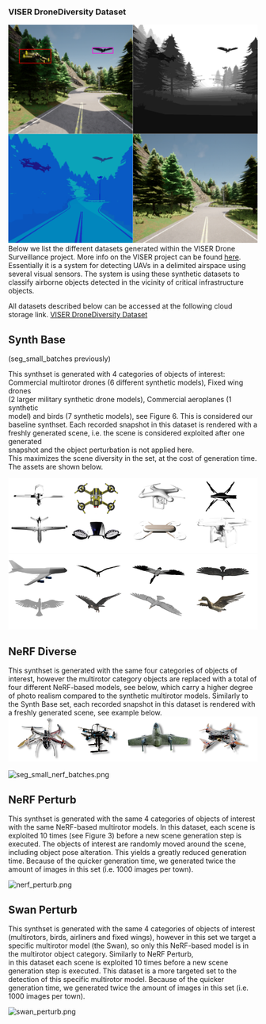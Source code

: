 ### VISER DroneDiversity Dataset

![Dataset Sample](dataset_combo_wide.png)
Below we list the different datasets generated within the VISER Drone Surveillance project.
More info on the VISER project can be found [here](https://www.ri.se/en/what-we-do/projects/visual-inspection-of-airspace-for-air-traffic-safety-and-security).
Essentially it is a system for detecting UAVs in a delimited airspace using several visual sensors. The system is using these synthetic datasets to classify airborne objects detected in the vicinity of critical infrastructure objects.

All datasets described below can be accessed at the following cloud storage link.
[VISER DroneDiversity Dataset](https://mdu.drive.sunet.se/index.php/s/fBFi8n434fToGyX)

## Synth Base
(seg_small_batches previously)

This synthset is generated with 4 categories of objects of interest:  
Commercial multirotor drones (6 different synthetic models), Fixed wing drones  
(2 larger military synthetic drone models), Commercial aeroplanes (1 synthetic  
model) and birds (7 synthetic models), see Figure 6. This is considered our  
baseline synthset. Each recorded snapshot in this dataset is rendered with a  
freshly generated scene, i.e. the scene is considered exploited after one generated  
snapshot and the object perturbation is not applied here.  
This maximizes the scene diversity in the set, at the cost of generation time. The assets are shown below.

![Synthetic Drones](assets_drones.png)
![Synthetic planes & Birds](assets_plane_birds.png)

## NeRF Diverse

This synthset is generated with the same four categories of objects of interest, however the multirotor category objects are replaced with a total of four different NeRF-based models, see below, which carry a higher degree of photo realism compared to the synthetic multirotor models. Similarly to the Synth Base set, each recorded snapshot in this dataset is rendered with a freshly generated scene, see example below.
![NeRF Drones](assets_nerf_drones.png)

![seg_small_nerf_batches.png](.attachments.3565740/seg_small_nerf_batches.png)

## NeRF Perturb

This synthset is generated with the same 4 categories of objects of interest with the same NeRF-based multirotor models. In this dataset, each scene is exploited 10 times (see Figure 3) before a new scene generation step is executed. The objects of interest are randomly moved around the scene, including object pose alteration. This yields a greatly reduced generation time. Because of the quicker generation time, we generated twice the amount of images in this set (i.e. 1000 images per town).

![nerf_perturb.png](.attachments.3565740/nerf_perturb.png)

## Swan Perturb

This synthset is generated with the same 4 categories of objects of interest (multirotors, birds, airliners and fixed wings), however in this set we target a specific multirotor model (the Swan), so only this NeRF-based model is in the multirotor object category. Similarly to NeRF Perturb,  
in this dataset each scene is exploited 10 times before a new scene generation step is executed. This dataset is a more targeted set to the detection of this specific multirotor model. Because of the quicker generation time, we generated twice the amount of images in this set (i.e. 1000 images per town).

![swan_perturb.png](.attachments.3565740/swan_perturb.png)
